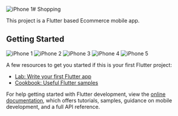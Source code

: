 ![iPhone 1](https://github.com/Sabbir-Abdullah/Shopping/assets/105972343/78157064-ef4f-4d9f-aab0-342674666ca2)# Shopping


This project is a Flutter based Ecommerce mobile app.

## Getting Started

![iPhone 1](https://github.com/Sabbir-Abdullah/Shopping/assets/105972343/d0b4cca4-46ea-412e-9fcf-3b4a3fee455a)
![iPhone 2](https://github.com/Sabbir-Abdullah/Shopping/assets/105972343/355bb4a5-174c-4ffe-8186-3e79f3e5eb89)
![iPhone 3](https://github.com/Sabbir-Abdullah/Shopping/assets/105972343/eda2c866-0bb5-4fb9-8f18-13414d9709ac)
![iPhone 4](https://github.com/Sabbir-Abdullah/Shopping/assets/105972343/d9ee3490-5b1c-4c04-abc3-1ca59e3433a9)
![iPhone 5](https://github.com/Sabbir-Abdullah/Shopping/assets/105972343/1e39a5b7-85c0-46ae-a054-63bb842d99b2)



A few resources to get you started if this is your first Flutter project:

- [Lab: Write your first Flutter app](https://docs.flutter.dev/get-started/codelab)
- [Cookbook: Useful Flutter samples](https://docs.flutter.dev/cookbook)

For help getting started with Flutter development, view the
[online documentation](https://docs.flutter.dev/), which offers tutorials,
samples, guidance on mobile development, and a full API reference.
